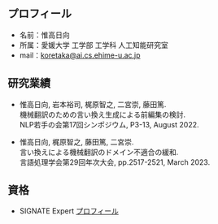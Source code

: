 ## プロフィール
- 名前：惟高日向
- 所属：愛媛大学 工学部 工学科 人工知能研究室
- mail：koretaka@ai.cs.ehime-u.ac.jp

## 研究業績
- 惟高日向, 岩本裕司, 梶原智之, 二宮崇, 藤田篤. <br>
  機械翻訳のための言い換え生成による前編集の検討. <br>
  NLP若手の会第17回シンポジウム, P3-13, August 2022.
  
- 惟高日向, 梶原智之, 藤田篤, 二宮崇. <br>
  言い換えによる機械翻訳のドメイン不適合の緩和. <br>
  言語処理学会第29回年次大会, pp.2517-2521, March 2023. 

## 資格
- SIGNATE Expert [プロフィール](https://signate.jp/users/80728)

